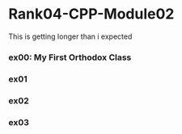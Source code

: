 # Rank04-CPP-Module02
This is getting longer than i expected

### ex00: My First Orthodox Class
### ex01
### ex02
### ex03